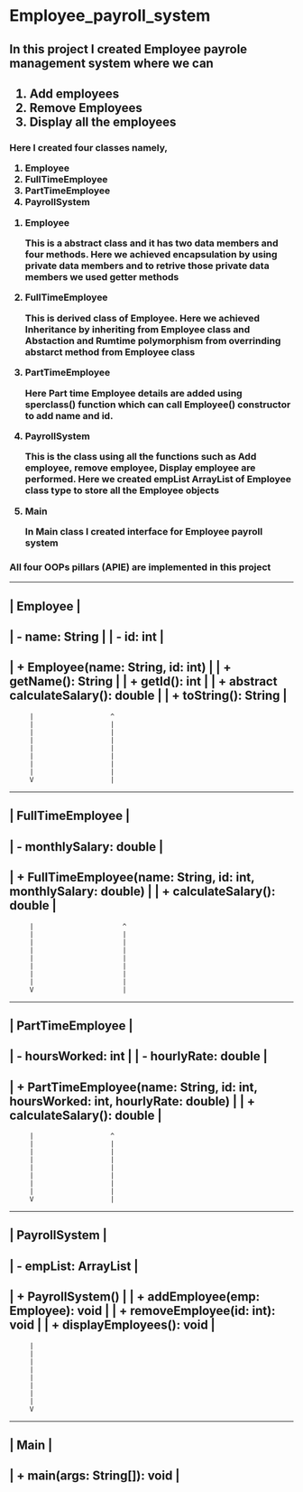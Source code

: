 # Employee_payroll_system

<h2> In this project I created Employee payrole management system where we can </h2>
<h2>
  <ol>
    <li> Add employees </li>
    <li> Remove Employees </li>
    <li> Display all the employees </li>
  </ol>
</h2>
<h3> 
Here I created four classes namely,
<ol>
  <li> Employee</li>
  <li> FullTimeEmployee</li>
  <li> PartTimeEmployee</li>
  <li> PayrollSystem</li>
</ol>

<ol>
  <li> Employee </li>
  <p> This is a abstract class and it has two data members and four methods. Here we achieved encapsulation by using private data members and to retrive those private data members we used getter methods </p>

  <li> FullTimeEmployee </li>
  <p> This is derived class of Employee. Here we achieved <span>Inheritance</span> by inheriting from Employee class and <span>Abstaction</span> and <span>Rumtime polymorphism</span> from overrinding abstarct method from Employee class </p>

  <li> PartTimeEmployee </li>
  <p> Here Part time Employee details are added using sperclass() function which can call Employee() constructor to add name and id. </p>

  <li> PayrollSystem </li>
  <p> This is the class using all the functions such as Add employee, remove employee, Display employee are performed. Here we created empList ArrayList of Employee class type  to store all the Employee objects</p>

  <li> Main </li>
  <p> In Main class I created interface for Employee payroll system </p>
</ol>

</h3>
<h3> All four OOPs pillars (APIE) are implemented in this project </h3>


--------------------------------------
|             Employee               |
--------------------------------------
| - name: String                    |
| - id: int                         |
--------------------------------------
| + Employee(name: String, id: int) |
| + getName(): String               |
| + getId(): int                    |
| + abstract calculateSalary(): double |
| + toString(): String              |
--------------------------------------

         |                   ^
         |                   |
         |                   |
         |                   |
         |                   |
         |                   |
         |                   |
         |                   |
         V                   |
  -------------------------
  |    FullTimeEmployee  |
  -------------------------
  | - monthlySalary: double |
  -------------------------
  | + FullTimeEmployee(name: String, id: int, monthlySalary: double) |
  | + calculateSalary(): double                                    |
  -------------------------

         |                      ^
         |                      |
         |                      |
         |                      |
         |                      |
         |                      |
         |                      |
         |                      |
         V                      |
  ---------------------------
  |    PartTimeEmployee     |
  ---------------------------
  | - hoursWorked: int       |
  | - hourlyRate: double     |
  ---------------------------
  | + PartTimeEmployee(name: String, id: int, hoursWorked: int, hourlyRate: double) |
  | + calculateSalary(): double                                                     |
  ---------------------------

         |                   ^
         |                   |
         |                   |
         |                   |
         |                   |
         |                   |
         |                   |
         |                   |
         V                   |
  ---------------------------
  |      PayrollSystem       |
  ---------------------------
  | - empList: ArrayList<Employee> |
  ---------------------------
  | + PayrollSystem()                  |
  | + addEmployee(emp: Employee): void |
  | + removeEmployee(id: int): void    |
  | + displayEmployees(): void         |
  ---------------------------

         |
         |
         |
         |
         |
         |
         |
         |
         V
  -------------------------
  |          Main          |
  -------------------------
  | + main(args: String[]): void |
  -------------------------


